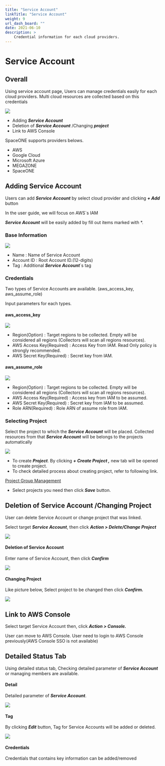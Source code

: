 ```yaml
---
title: "Service Account"
linkTitle: "Service Account"
weight: 9
url_dash_board: "" 
date: 2021-06-10
description: >
    Credential information for each cloud providers.
---
```

# Service Account

## Overall

Using service account page, Users can manage credentials easily for each  cloud providers. Multi cloud resources are collected based on this credentials

![](/docs/using_spaceone_console/user_guide/service_account/service_account_img/2020-08-07-4.34.53-2.png)


* Adding _**Service Account**_
* Deletion of _**Service Account**_ /Changing _**project**_
* Link to AWS Console

SpaceONE supports providers belows. 

* AWS
* Google Cloud
* Microsoft Azure
* MEGAZONE
* SpaceONE

## Adding Service Account

Users can add _**Service Account**_ by select cloud provider and clicking _**+ Add**_ button

In the user guide, we will focus on AWS\`s IAM

_**Service Account**_ will be easily added by fill out items marked with \*.

### Base Information

![](/docs/using_spaceone_console/user_guide/service_account/service_account_img/2020-08-07-5.44.58.png)

* Name : Name of Service Account
* Account ID : Root Account ID.\(12-digits\)
* Tag : Additional _**Service Account**_\`s tag

### Credentials

Two types of Service Accounts are available. \(aws\_access\_key, aws\_assume\_role\)

Input parameters for each types. 

#### aws\_access\_key  

![](/docs/using_spaceone_console/user_guide/service_account/service_account_img/2020-08-07-5.48.28.png)

* Region\(Option\) : Target regions to be collected. Empty will be considered all regions \(Collectors will scan all regions resources\).
* AWS Access Key\(Required\) : Access Key from IAM. Read Only policy is strongly recommended.
* AWS Secret Key\(Required\) : Secret key from IAM.

#### aws\_assume\_role

![](/docs/using_spaceone_console/user_guide/service_account/service_account_img/2020-08-07-5.53.33.png)

* Region\(Option\) : Target regions to be collected. Empty will be considered all regions \(Collectors will scan all regions resources\).
* AWS Access Key\(Required\) : Access key from IAM to be assumed.
* AWS Secret Key\(Required\) : Secret key from IAM to be assumed.
* Role ARN\(Required\) : Role ARN of assume role from IAM.

### Selecting Project

Select the project to which the _**Service Account**_ will be placed. Collected resources from that _**Service Account**_ will be belongs to the projects automatically

![](/docs/using_spaceone_console/user_guide/service_account/service_account_img/2020-08-07-6.02.19.png)

* To create _**Project**_. By clicking _**+ Create Project ,**_ new tab will be opened to create project. 
* To check detailed process about creating project, refer to following link.

<div class="my-4">
<a class="btn btn-secondary"
    href="/docs/guides/user_guide/project/project_group_management/"
    target="_blank"
    rel="noopener"
    >Project Group Management</a>
</div>

* Select projects you need then click _**Save**_ button.

## Deletion of Service Account /Changing Project 

User can delete Service Account or change project that was linked.

Select target _**Service Account**_, then click _**Action &gt; Delete/Change Project**_

![](/docs/using_spaceone_console/user_guide/service_account/service_account_img/2020-08-07-6.17.37.png)

#### Deletion of Service Account

Enter name of Service Account, then click _**Confirm**_

![](/docs/using_spaceone_console/user_guide/service_account/service_account_img/2020-08-07-6.21.27.png)

#### Changing Project

Like picture below, Select project to be changed then click _**Confirm.**_

![](/docs/using_spaceone_console/user_guide/service_account/service_account_img/2020-08-07-6.22.47.png)

## Link to AWS Console

Select target Service Account then, click _**Action &gt; Console.**_

User can move to AWS Console. User need to login to AWS Console previously\(AWS Console SSO is not available\)

## Detailed Status Tab

Using detailed status tab, Checking detailed parameter of _**Service Account**_ or managing members are available.

#### Detail 

Detailed parameter of _**Service Account**_.

![](/docs/using_spaceone_console/user_guide/service_account/service_account_img/2020-08-07-6.33.27.png)

#### Tag

By clicking _**Edit**_ button, Tag for Service Accounts will be added or deleted.

![](/docs/using_spaceone_console/user_guide/service_account/service_account_img/2020-08-07-6.54.13.png)

#### Credentials

Credentials that contains key information can be added/removed

####  


